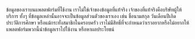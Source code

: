 ข้อมูลของเราบนแพลตฟอร์มที่ใช้งาน เราไม่ใช่เจ้าของข้อมูลที่แท้จริง เจ้าของที่แท้จริงคือบริษัทผู้ให้บริการ ทั้งๆ ที่ข้อมูลเหล่านั้นอาจจะเป็นข้อมูลส่วนตัวของเราเอง เช่น ชื่อนามสกุล วันเดือนปีเกิด ประวัติการศึกษา หรือแม้กระทั่งสมาชิกในครอบครัว เราไม่มีสิทธิ์ที่จะกำหนดว่าเราอยากหรือไม่อยากให้แพลตฟอร์มพวกนี้นำข้อมูลเราไปใช้งาน หรือหาผลประโยชน์